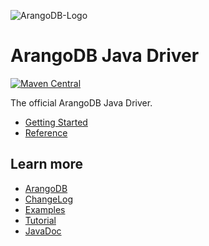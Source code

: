 ![ArangoDB-Logo](https://docs.arangodb.com/assets/arangodb_logo_2016_inverted.png)

# ArangoDB Java Driver

[![Maven Central](https://maven-badges.herokuapp.com/maven-central/com.arangodb/arangodb-java-driver/badge.svg)](https://maven-badges.herokuapp.com/maven-central/com.arangodb/arangodb-java-driver)

The official ArangoDB Java Driver.

- [Getting Started](docs/Drivers/Java/GettingStarted/README.md)
- [Reference](docs/Drivers/Java/Reference/README.md)

## Learn more

- [ArangoDB](https://www.arangodb.com/)
- [ChangeLog](ChangeLog.md)
- [Examples](src/test/java/com/arangodb/example)
- [Tutorial](https://www.arangodb.com/tutorials/tutorial-sync-java-driver/)
- [JavaDoc](http://arangodb.github.io/arangodb-java-driver/javadoc-6_0)
